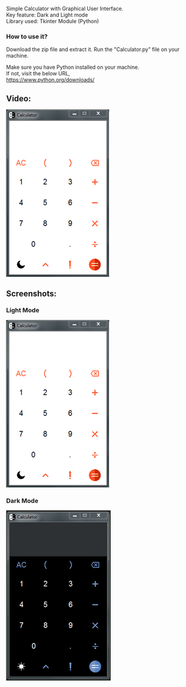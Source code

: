 Simple Calculator with Graphical User Interface.  
Key feature: Dark and Light mode  
Library used: Tkinter Module (Python)  
  
### How to use it?  
Download the zip file and extract it. Run the "Calculator.py" file on your machine.  
  
Make sure you have Python installed on your machine.  
If not, visit the below URL,  
https://www.python.org/downloads/

## Video:
[![Watch the video](https://github.com/Ritik-Saxena/Calculator-Light-and-Dark-Mode/blob/25b72aa9b1318cd8ae8fd666adcc3109583f572e/Screenshots%20%26%20Videos/Light%20mode.PNG)](https://user-images.githubusercontent.com/62079355/111534710-4fde3300-878e-11eb-953f-3713c25a2e61.mp4)

## Screenshots:
### Light Mode
<img src="https://github.com/Ritik-Saxena/Calculator-Light-and-Dark-Mode/blob/25b72aa9b1318cd8ae8fd666adcc3109583f572e/Screenshots%20%26%20Videos/Light%20mode.PNG">

### Dark Mode
<img src="https://github.com/Ritik-Saxena/Calculator-Light-and-Dark-Mode/blob/master/Screenshots%20%26%20Videos/Dark%20mode.PNG">
